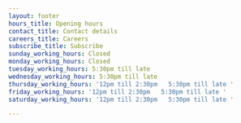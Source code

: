 ```yaml
---
layout: footer
hours_title: Opening hours
contact_title: Contact details
careers_title: Careers
subscribe_title: Subscribe
sunday_working_hours: Closed
monday_working_hours: Closed
tuesday_working_hours: 5:30pm till late
wednesday_working_hours: 5:30pm till late
thursday_working_hours: '12pm till 2:30pm   5:30pm till late '
friday_working_hours: '12pm till 2:30pm   5:30pm till late '
saturday_working_hours: '12pm till 2:30pm   5:30pm till late '

---
```

